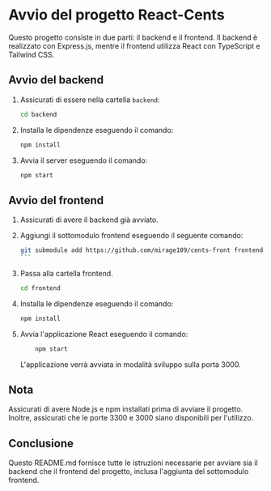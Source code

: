 # Avvio del progetto React-Cents

Questo progetto consiste in due parti: il backend e il frontend. Il backend è realizzato con Express.js, mentre il frontend utilizza React con TypeScript e Tailwind CSS.

## Avvio del backend

1. Assicurati di essere nella cartella `backend`:

   ```sh
   cd backend
   ```

2. Installa le dipendenze eseguendo il comando:

   ```sh
   npm install
   ```

3. Avvia il server eseguendo il comando:

   ```sh
   npm start
   ```

## Avvio del frontend

1.  Assicurati di avere il backend già avviato.

2.  Aggiungi il sottomodulo frontend eseguendo il seguente comando:

    ````sh
    git submodule add https://github.com/mirage109/cents-front frontend
    ```

3.  Passa alla cartella frontend.

    ```sh
    cd frontend
    ```

4.  Installa le dipendenze eseguendo il comando:

    ```sh
    npm install
    ```

5.  Avvia l'applicazione React eseguendo il comando:

    ```sh
        npm start
    ```

    L'applicazione verrà avviata in modalità sviluppo sulla porta 3000.

## Nota

Assicurati di avere Node.js e npm installati prima di avviare il progetto. Inoltre, assicurati che le porte 3300 e 3000 siano disponibili per l'utilizzo.

## Conclusione

Questo README.md fornisce tutte le istruzioni necessarie per avviare sia il backend che il frontend del progetto, inclusa l'aggiunta del sottomodulo frontend.
